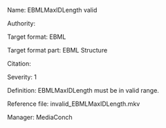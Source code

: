 Name: EBMLMaxIDLength valid

Authority: 

Target format: EBML

Target format part: EBML Structure

Citation: 

Severity: 1

Definition: EBMLMaxIDLength must be in valid range.

Reference file: invalid_EBMLMaxIDLength.mkv

Manager: MediaConch

